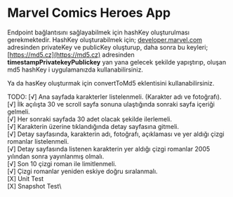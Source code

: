 # Marvel Comics Heroes App

Endpoint bağlantısını sağlayabilmek için hashKey oluşturulması gerekmektedir. HashKey oluşturabilmek için; [developer.marvel.com](http://developer.marvel.com) adresinden privateKey ve publicKey oluşturup, daha sonra bu keyleri; [https://md5.cz](https://md5.cz) adresinden **timestampPrivatekeyPublickey** yan yana gelecek şekilde yapıştırıp, oluşan md5 hashKey i uygulamanızda kullanabilirsiniz. 

Ya da hasKey oluşturmak için convertToMd5 eklentisini kullanabilirsiniz.

TODO:
[√] Ana sayfada karakterler listelenmeli. (Karakter adı ve fotoğrafı).\
[√] İlk açılışta 30 ve scroll sayfa sonuna ulaştığında sonraki sayfa içeriği gelmeli.\
[√] Her sonraki sayfada 30 adet olacak şekilde ilerlemeli.\
[√] Karakterin üzerine tıklandığında detay sayfasına gitmeli.\
[√] Detay sayfasında, karakterin adı, fotoğrafı, açıklaması ve yer aldığı çizgi romanlar listelenmeli.\
[√] Detay sayfasında listenen karakterin yer aldığı çizgi romanlar 2005 yılından sonra yayınlanmış olmalı.\
[√] Son 10 çizgi roman ile limitlenmeli.\
[√] Çizgi romanlar yeniden eskiye doğru sıralanmalı.\
[X] Unit Test\
[X] Snapshot Test\
 
